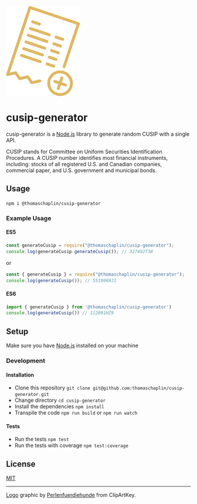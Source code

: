 <img src="assets/logo.png" alt="logo" width="201" height="245" />

# cusip-generator

cusip-generator is a [Node.js](https://nodejs.org/en/) library to generate
random CUSIP with a single API.

CUSIP stands for Committee on Uniform Securities Identification Procedures. A
CUSIP number identifies most financial instruments, including: stocks of all
registered U.S. and Canadian companies, commercial paper, and U.S. government
and municipal bonds.

## Usage

`npm i @thomaschaplin/cusip-generator`

### Example Usage

#### ES5

```js
const generateCusip = require("@thomaschaplin/cusip-generator");
console.log(generateCusip.generateCusip()); // 327492T38
```

or

```js
const { generateCusip } = require("@thomaschaplin/cusip-generator");
console.log(generateCusip()); // 5519069J1
```

#### ES6

```js
import { generateCusip } from '@thomaschaplin/cusip-generator')
console.log(generateCusip()) // 112091HZ9
```

## Setup

Make sure you have [Node.js](https://nodejs.org/en/) installed on your machine

### Development

#### Installation

- Clone this repository
  `git clone git@github.com:thomaschaplin/cusip-generator.git`
- Change directory `cd cusip-generator`
- Install the dependencies `npm install`
- Transpile the code `npm run build` or `npm run watch`

#### Tests

- Run the tests `npm test`
- Run the tests with coverage `npm test:coverage`

## License

[MIT](./LICENSE)

---

[Logo](https://www.clipartkey.com/view/iwiixw_yes-we-offer-both-short-term-interest-free/) graphic by <a href="https://www.clipartkey.com/upic/1115/">Perlenfuerdiehunde</a> from ClipArtKey.
